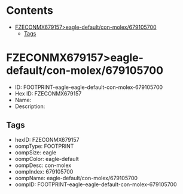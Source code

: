 



Contents
========

* [FZECONMX679157>eagle-default/con-molex/679105700](#fzeconmx679157eagle-defaultcon-molex679105700)
	* [Tags](#tags)

# FZECONMX679157>eagle-default/con-molex/679105700

- ID: FOOTPRINT-eagle-eagle-default-con-molex-679105700
- Hex ID: FZECONMX679157
- Name: 
- Description: 

## Tags

- hexID: FZECONMX679157
- oompType: FOOTPRINT
- oompSize: eagle
- oompColor: eagle-default
- oompDesc: con-molex
- oompIndex: 679105700
- oompName: eagle-default/con-molex/679105700
- oompID: FOOTPRINT-eagle-eagle-default-con-molex-679105700
